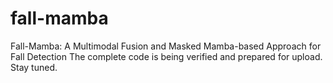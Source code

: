 # fall-mamba
Fall-Mamba: A Multimodal Fusion and Masked Mamba-based Approach for Fall Detection 
The complete code is being verified and prepared for upload. Stay tuned.
